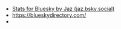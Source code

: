 - [Stats for Bluesky by Jaz (jaz.bsky.social)](https://bsky.jazco.dev/stats)
- https://blueskydirectory.com/
-